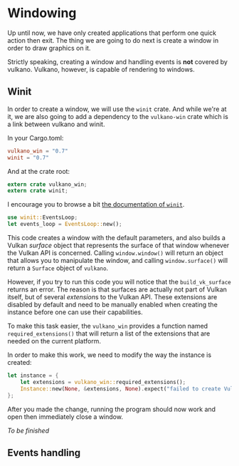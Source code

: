 # Windowing

Up until now, we have only created applications that perform one quick action then exit. The thing
we are going to do next is create a window in order to draw graphics on it.

Strictly speaking, creating a window and handling events is **not** covered by vulkano. Vulkano,
however, is capable of rendering to windows.

## Winit

In order to create a window, we will use the `winit` crate. And while we're at it, we are also
going to add a dependency to the `vulkano-win` crate which is a link between vulkano and winit.

In your Cargo.toml:

```toml
vulkano_win = "0.7"
winit = "0.7"
```

And at the crate root:

```rust
extern crate vulkano_win;
extern crate winit;
```

I encourage you to browse a bit [the documentation of `winit`](https://docs.rs/winit/0.7).

```rust
use winit::EventsLoop;
let events_loop = EventsLoop::new();
```

This code creates a window with the default parameters, and also builds a Vulkan *surface* object
that represents the surface of that window whenever the Vulkan API is concerned.
Calling `window.window()` will return an object that allows you to manipulate the window, and
calling `window.surface()` will return a `Surface` object of `vulkano`.

However, if you try to run this code you will notice that the `build_vk_surface` returns an error.
The reason is that surfaces are actually not part of Vulkan itself, but of several *extension*s
to the Vulkan API. These extensions are disabled by default and need to be manually enabled when
creating the instance before one can use their capabilities.

To make this task easier, the `vulkano_win` provides a function named `required_extensions()` that
will return a list of the extensions that are needed on the current platform.

In order to make this work, we need to modify the way the instance is created:

```rust
let instance = {
    let extensions = vulkano_win::required_extensions();
    Instance::new(None, &extensions, None).expect("failed to create Vulkan instance")
};
```

After you made the change, running the program should now work and open then immediately close
a window.

*To be finished*

## Events handling
